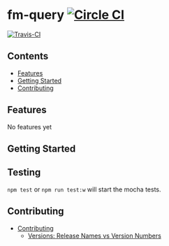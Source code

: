 # fm-query [![Circle CI](https://circleci.com/gh/macavity/fm-query/tree/master.svg?style=svg)](https://circleci.com/gh/macavity/fm-query/tree/master)
[![Travis-CI](https://travis-ci.org/macavity/fm-query.svg)](https://travis-ci.org/macavity/fm-query)

<!-- START doctoc generated TOC please keep comment here to allow auto update -->
<!-- DON'T EDIT THIS SECTION, INSTEAD RE-RUN doctoc TO UPDATE -->
## Contents

- [Features](#features)
- [Getting Started](#getting-started)
- [Contributing](#contributing)

<!-- END doctoc generated TOC please keep comment here to allow auto update -->

## Features

No features yet

## Getting Started

## Testing

```npm test``` or ```npm run test:w``` will start the mocha tests.


## Contributing

- [Contributing](docs/contributing/index.md)
  - [Versions: Release Names vs Version Numbers](docs/contributing/versions/index.md)
